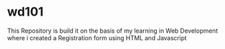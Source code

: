 # wd101

This Repository is build it on the basis of my learning in Web Development where i created a Registration form using HTML and Javascript
